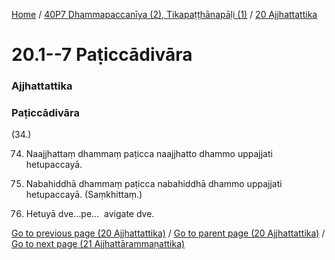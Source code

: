 
[Home](/) / [40P7 Dhammapaccanīya (2), Tikapaṭṭhānapāḷi (1)](../../40P7.md) / [20 Ajjhattattika](../20.md)

# 20.1--7 Paṭiccādivāra

### Ajjhattattika

### Paṭiccādivāra

(34.)

74. Naajjhattaṃ dhammaṃ paṭicca naajjhatto dhammo uppajjati hetupaccayā.

75. Nabahiddhā dhammaṃ paṭicca nabahiddhā dhammo uppajjati hetupaccayā. (Saṃkhittaṃ.)

76. Hetuyā dve…pe…  avigate dve.

[Go to previous page (20 Ajjhattattika)](../20.md) / [Go to parent page (20 Ajjhattattika)](../20.md) / [Go to next page (21 Ajjhattārammaṇattika)](../21.md)



